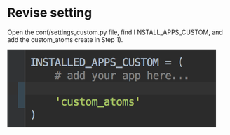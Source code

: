  # Revise setting 

 Open the conf/settings_custom.py file, find I NSTALL_APPS_CUSTOM, and add the custom_atoms create in Step 1). 

 ![-w2020](../assets/32.png) 